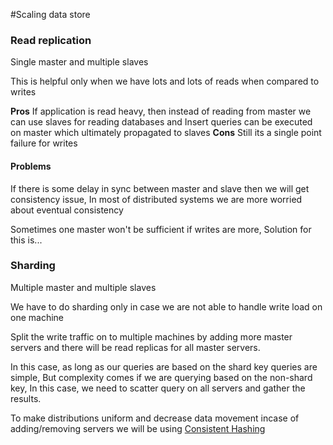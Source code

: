 #Scaling data store

### Read replication

Single master and multiple slaves

This is helpful only when we have lots and lots of reads when compared to writes

**Pros**
If application is read heavy, then instead of reading from master we can use slaves for reading databases and Insert queries can be executed on master which ultimately propagated to slaves
**Cons**
Still its a single point failure for writes

#### Problems

If there is some delay in sync between master and slave then we will get consistency issue, In most of distributed systems we are more worried about eventual consistency

Sometimes one master won't be sufficient if writes are more, Solution for this is...

### Sharding

Multiple master and multiple slaves

We have to do sharding only in case we are not able to handle write load on one machine

Split the write traffic on to multiple machines by adding more master servers and there will be read replicas for all master servers.

In this case, as long as our queries are based on the shard key queries are simple, But complexity comes if we are querying based on the non-shard key, In this case, we need to scatter query on all servers and gather the results.

To make distributions uniform and decrease data movement incase of adding/removing servers we will be using [Consistent Hashing](/Design/Consistent-Hashing.md)